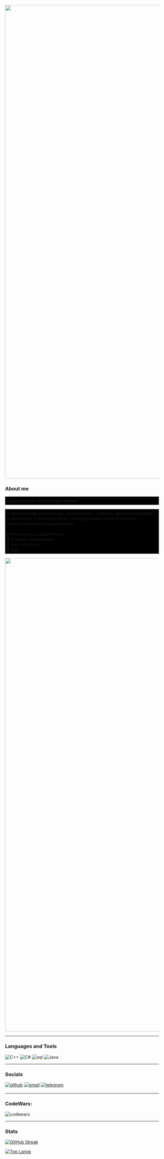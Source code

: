 <img src="https://i.pinimg.com/originals/6a/49/1e/6a491e2d05abf02175b05e27c8da0c33.jpg" width=1550px>



### About me
<p align="left" color=000000 style="background:black; padding:5;">
Здравствуйте! Меня зовут Мария

</p>
<p align="left" color=000000 style="background:black; padding:5;">
 Я начинающий раработчик, программист. Училась программированию в техникуме и университете с последующим самообучением. 
 Самостоятельно осваиваю java.</br>
<br>Интересуюсь разработкой:</br>
    🐾 desktop приложений </br>
    🐾 web сервисов</br>
    🐾 игр</br>
    
</p>

<img src="https://i.pinimg.com/originals/63/8c/da/638cda3af1387b98407708ea17a28d26.jpg" width=1550px>

--------------

### Languages and Tools

<p align="left">

 ![C++](https://img.shields.io/badge/-C++-090909?style=for-the-badge&logo=C%2b%2b&logoColor=6296CC)
![C#](https://img.shields.io/badge/-C%23-090909?style=for-the-badge&logo=C%23&logoColor=813787)
![sql](https://img.shields.io/badge/-mysql-090909?style=for-the-badge&logo=mysql&logoColor=007e7d)
![Java](https://img.shields.io/badge/java-090909?style=for-the-badge&logo=openjdk&logoColor=%23ED8B00)

  </p>

----------------
### Socials

<p align="left"> <a href="https://github.com/MarySuslo" target="_blank">
<img src=https://img.shields.io/badge/github-090909?.svg?&style=for-the-badge&logo=github&logoColor=white alt=github style="margin-bottom: 5px;" /></a>
<a href="mailto:mariasuslo37@gmail.com" target="_blank">
<img src=https://img.shields.io/badge/gmail-090909?.svg?&style=for-the-badge&logo=gmail&logoColor=red alt=gmail style="margin-bottom: 5px;" /></a>
<a href="https://tlgg.ru/MariaSuslo" target="_blank"> <img src="https://img.shields.io/badge/-Telegram-090909?.svg?&style=for-the-badge&logo=telegram&logoColor=27A0D9" alt=telegram style="margin-bottom: 5px;" /> </a>
</p>



---------

### CodeWars:

![codewars](https://www.codewars.com/users/MarySuslo/badges/large)
</p>

---------

### Stats

<p align="left">

[![GitHub Streak](https://github-readme-streak-stats.herokuapp.com/?user=MarySuslo&theme=blue_navy)](https://git.io/streak-stats)


[![Top Langs](https://github-readme-stats.vercel.app/api/top-langs/?username=MarySuslo&theme=blue_navy)](https://github.com/MarySuslo/github-readme-stats)



